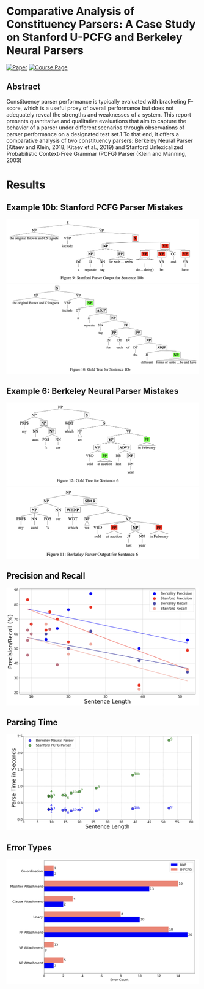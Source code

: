# Comparative Analysis of Constituency Parsers: A Case Study on Stanford U-PCFG and Berkeley Neural Parsers

[![Paper](https://img.shields.io/badge/Paper-007ACC?style=for-the-badge&labelColor=007ACC)](https://drive.google.com/file/d/16fMdIH3aEdgeILgvdDL4TgvwpM18FbpI/view?usp=sharing)
[![Course Page](https://img.shields.io/badge/Course_Page-007ACC?style=for-the-badge&labelColor=007ACC)](https://www.cl.cam.ac.uk/teaching/2324/L95/)

## Abstract
Constituency parser performance is typically evaluated with bracketing F-score, which is a useful proxy of overall performance but does not adequately reveal the strengths and weaknesses of a system. This report presents quantitative and qualitative evaluations that aim to capture the behavior of a parser under different scenarios through observations of parser performance on a designated test set.1 To that end, it offers a comparative analysis of two constituency parsers: Berkeley Neural Parser (Kitaev and Klein, 2018; Kitaev et al., 2019) and Stanford Unlexicalized Probabilistic Context-Free Grammar (PCFG) Parser (Klein and Manning, 2003)

# Results
## Example 10b: Stanford PCFG Parser Mistakes
![Alt text](assets/10bstanford.png)
![Alt text](assets/10bgold.png)
## Example 6: Berkeley Neural Parser Mistakes
![Alt text](assets/6gold.png)
![Alt text](assets/6berkeley.png)
## Precision and Recall
![Alt text](assets/pr.png)
## Parsing Time
![Alt text](assets/run-time.png)
## Error Types
![Alt text](assets/error-type.png)